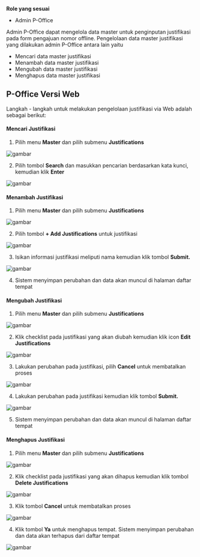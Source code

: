**Role yang sesuai**

- Admin P-Office

Admin P-Office dapat mengelola data master untuk penginputan justifikasi pada form pengajuan nomor offline. Pengelolaan data master justifikasi yang dilakukan admin P-Office antara lain yaitu

- Mencari data master justifikasi
- Menambah data master justifikasi
- Mengubah data master justifikasi
- Menghapus data master justifikasi

## **P-Office Versi Web**

Langkah - langkah untuk melakukan pengelolaan justifikasi via Web adalah sebagai berikut:

#### **Mencari Justifikasi**

1.    Pilih menu **Master** dan pilih submenu **Justifications**

![gambar](DataMaster/SC_DataMaster/DM123.png)

2.    Pilih tombol **Search** dan masukkan pencarian berdasarkan kata kunci, kemudian klik **Enter**

![gambar](DataMaster/SC_DataMaster/DM124.png)

#### **Menambah Justifikasi**

1.    Pilih menu **Master** dan pilih submenu **Justifications**

![gambar](DataMaster/SC_DataMaster/DM125.png)

2.    Pilih tombol **+ Add Justifications** untuk justifikasi

![gambar](DataMaster/SC_DataMaster/DM126.png)

3.    Isikan informasi justifikasi meliputi nama kemudian klik tombol **Submit.**

![gambar](DataMaster/SC_DataMaster/DM127.png)

4.    Sistem menyimpan perubahan dan data akan muncul di halaman daftar tempat


#### **Mengubah Justifikasi**

1.    Pilih menu **Master** dan pilih submenu **Justifications**

![gambar](DataMaster/SC_DataMaster/DM128.png)

2.    Klik checklist pada justifikasi yang akan diubah kemudian klik icon **Edit Justifications**

![gambar](DataMaster/SC_DataMaster/DM129.png)

3.    Lakukan perubahan pada justifikasi, pilih **Cancel** untuk membatalkan proses

![gambar](DataMaster/SC_DataMaster/DM130.png)

4.    Lakukan perubahan pada justifikasi kemudian klik tombol **Submit.**

![gambar](DataMaster/SC_DataMaster/DM131.png)

5.    Sistem menyimpan perubahan dan data akan muncul di halaman daftar tempat


#### **Menghapus Justifikasi**

1.    Pilih menu **Master** dan pilih submenu **Justifications**

![gambar](DataMaster/SC_DataMaster/DM132.png)

2.    Klik checklist pada justifikasi yang akan dihapus kemudian klik tombol **Delete Justifications**

![gambar](DataMaster/SC_DataMaster/DM133.png)

3.    Klik tombol **Cancel** untuk membatalkan proses

![gambar](DataMaster/SC_DataMaster/DM134.png)

4.    Klik tombol **Ya** untuk menghapus tempat. Sistem menyimpan perubahan dan data akan terhapus dari daftar tempat

![gambar](DataMaster/SC_DataMaster/DM135.png)